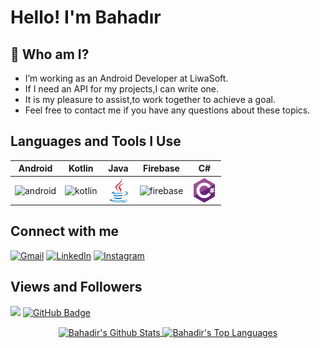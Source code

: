 <h1 align="left">Hello! I'm Bahadır</h1>

<!--<img align="center"  alt="guy"  height="200px" alt="guy" width="300" src="https://media.giphy.com/media/l3q2XyZgnd2qzwx6o/giphy.gif" /> -->

## 👋‍ Who am I?

- I’m working as an Android Developer at LiwaSoft.
- If I need an API for my projects,I can write one.
- It is my pleasure to assist,to work together to achieve a goal.
- Feel free to contact me if you have any questions about these topics.

<h2 align="left">Languages and Tools I Use</h2>

| Android | Kotlin | Java | Firebase | C# | 
| :-: | :-: | :-: | :-: | :-: | 
|<img align="center" src="https://developer.android.com/images/logos/android.svg" alt="android" width="40" height="40"/>|<img align="center" src="https://www.vectorlogo.zone/logos/kotlinlang/kotlinlang-icon.svg" alt="kotlin" width="40" height="40"/>|<img align="center" src="https://raw.githubusercontent.com/devicons/devicon/master/icons/java/java-original.svg" alt="java" width="40" height="40"/>|<img align="center" src="https://www.vectorlogo.zone/logos/firebase/firebase-icon.svg" alt="firebase" width="40" height="40"/>|<img align="center" src="https://raw.githubusercontent.com/devicons/devicon/master/icons/csharp/csharp-original.svg" alt="csharp" width="40" height="40"/>|


## Connect with me
<p align="left">
	<a href="mailto:bahadir.kayis2409@gmail.com"><img src="https://img.icons8.com/bubbles/75/000000/gmail.png" alt="Gmail"/></a>
	<a href="https://www.linkedin.com/in/bahadir-kayis-b27573228/"><img src="https://img.icons8.com/bubbles/75/000000/linkedin.png" alt="LinkedIn"/></a>
	<a href="https://www.instagram.com/bahadirkayiss/"><img src="https://img.icons8.com/bubbles/75/000000/instagram-new--v2.png" alt="Instagram"/></a>
</p>

## Views and Followers

<a href="https://github.com/BahadirKayis?tab=following"><img src="https://komarev.com/ghpvc/?username=BahadirKayis"></a>
<a href="https://github.com/BahadirKayis?tab=following"><img src="https://img.shields.io/github/followers/BahadirKayis?label=Followers&style=social" alt="GitHub Badge"></a>
<p align="center">
<a href="https://github.com/BahadirKayis/github-readme-stats"><img height="165em" alt="Bahadir's Github Stats" align="center" src="https://github-readme-stats.vercel.app/api?username=BahadirKayis&show_icons=true&count_private=true&theme=react&hide_border=true&bg_color=0D1117" /> <img height="165em"  alt="Bahadir's Top Languages" align="center" src="https://github-readme-stats.vercel.app/api/top-langs/?username=BahadirKayis&langs_count=8&count_private=true&layout=compact&theme=react&hide_border=true&bg_color=0D1117&&hide=html,css,javascript" /></a>
</p>

